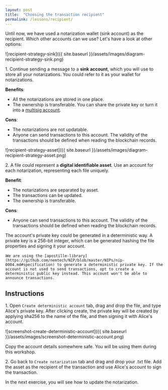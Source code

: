 ```yaml
---
layout: post
title:  "Choosing the transaction recipient"
permalink: /lessons/recipient/
---
```


Until now, we have used a notarization wallet (sink account) as the recipient. Which other accounts can we use? Let's have a look at other options:

![recipient-strategy-sink]({{ site.baseurl }}/assets/images/diagram-recipient-strategy-sink.png)

1\. Continue sending a message to a **sink account**, which you will use to store all your notarizations. You could refer to it as your wallet for notarizations.

**Benefits**:
*  All the notarizations are stored in one place.
* The ownership is transferable. You can share the private key or turn it into a [multisig account](https://nemtech.github.io/concepts/multisig-account.html). 

**Cons**: 
* The notarizations are not updatable. 
* Anyone can send transactions to this account. The validity of the transactions should be defined when reading the blockchain records.

![recipient-strategy-asset]({{ site.baseurl }}/assets/images/diagram-recipient-strategy-asset.png)

2\. A file could represent a **digital identifiable asset**. Use an account for each notarization, representing each file uniquely.

**Benefit**: 
* The notarizations are separated by asset.
* The transactions can be updated.
* The ownership is transferable.

**Cons**:
* Anyone can send transactions to this account. The validity of the transactions should be defined when reading the blockchain records.

The account's private key could be generated in a deterministic way. A private key is a 256-bit integer, which can be generated hashing the file properties and signing it your account.

    ℹ️We are using the [apostille-library](https://github.com/nemtech/NIP/blob/master/NIPs/nip-0004.md#specification) to generate a deterministic private key. If the account is not used to send transactions, opt to create a deterministic public key instead. This account won't be able to announce transactions.

## Instructions

1\. Open ``Create deterministic account`` tab, drag and drop the file, and type Alice's private key. After clicking create, the private key will be created by applying sha256 to the name of the file, and then signing it with Alice's account.

![screenshot-create-deterministic-account]({{ site.baseurl }}/assets/images/screenshot-deterministic-account.png)

Copy the account details somewhere safe. You will be using them during this workshop.

2\. Go back to ``Create notarization`` tab and drag and drop your .txt file. Add the asset as the recipient of the transaction and  use Alice's account to sign the transaction.

In the next exercise, you will see how to update the notarization.
